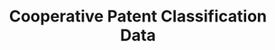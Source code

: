 ---
bigquery: https://console.cloud.google.com/bigquery?p=patents-public-data&d=cpc&page=dataset
citation: '“Cooperative Patent Classification” by the EPO and USPTO, for public use. '
contributors: EPO, USPTO
cost: None
description: Cooperative Patent Classification Data contains the scheme and definitions
  of the Cooperative Patent Classification system for classifying patent documents.
  The CPC is the result of a partnership between the EPO and the USPTO in their joint
  effort to develop a common, internationally compatible classification system for
  technical documents, in particular patent publications, which will be used by both
  offices in the patent granting process
documentation: https://www.cooperativepatentclassification.org/cpcSchemeAndDefinitions
last_edit: Mon, 04 Apr 2022 19:07:06 GMT
location: https://www.cooperativepatentclassification.org/index
maintained_by: USPTO, EPO
schema_fields: '[''limiting_references'', ''status'', ''definition'', ''child_groups'',
  ''informativeReferences'', ''ipcConcordant'', ''title_full'', ''informative_references'',
  ''level'', ''parents'', ''titleFull'', ''glossary'', ''application_references'',
  ''ipc_concordant'', ''not_allocatable'', ''applicationReferences'', ''residualReferences'',
  ''dateRevised'', ''breakdown_code'', ''children'', ''notAllocatable'', ''additional_only'',
  ''date_revised'', ''symbol'', ''childGroups'', ''residual_references'', ''limitingReferences'',
  ''title_part'', ''breakdownCode'', ''titlePart'', ''synonyms'', ''sizeCache'']'
shortname: cooperative_patent_classification
tags:
- patents
- science
title: Cooperative Patent Classification Data
uuid: 984374a7-16e9-4b35-9445-458daceb01bf
---